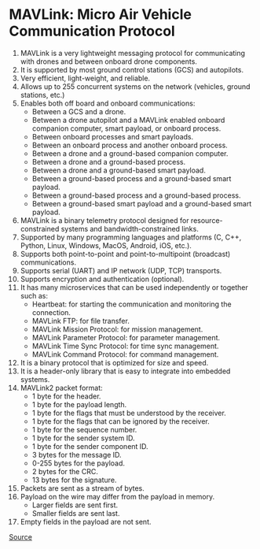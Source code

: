 # MAVLink: Micro Air Vehicle Communication Protocol

1. MAVLink is a very lightweight messaging protocol for communicating with drones and between onboard drone components.
2. It is supported by most ground control stations (GCS) and autopilots.
3. Very efficient, light-weight, and reliable.
4. Allows up to 255 concurrent systems on the network (vehicles, ground stations, etc.)
5. Enables both off board and onboard communications:
    * Between a GCS and a drone.
    * Between a drone autopilot and a MAVLink enabled onboard companion computer, smart payload, or onboard process.
    * Between onboard processes and smart payloads.
    * Between an onboard process and another onboard process.
    * Between a drone and a ground-based companion computer.
    * Between a drone and a ground-based process.
    * Between a drone and a ground-based smart payload.
    * Between a ground-based process and a ground-based smart payload.
    * Between a ground-based process and a ground-based process.
    * Between a ground-based smart payload and a ground-based smart payload.
6. MAVLink is a binary telemetry protocol designed for resource-constrained systems and bandwidth-constrained links.
7. Supported by many programming languages and platforms (C, C++, Python, Linux, Windows, MacOS, Android, iOS, etc.).
8. Supports both point-to-point and point-to-multipoint (broadcast) communications.
9. Supports serial (UART) and IP network (UDP, TCP) transports.
10. Supports encryption and authentication (optional).
11. It has many microservices that can be used independently or together such as:
    * Heartbeat: for starting the communication and monitoring the connection.
    * MAVLink FTP: for file transfer.
    * MAVLink Mission Protocol: for mission management.
    * MAVLink Parameter Protocol: for parameter management.
    * MAVLink Time Sync Protocol: for time sync management.
    * MAVLink Command Protocol: for command management.
12. It is a binary protocol that is optimized for size and speed.
13. It is a header-only library that is easy to integrate into embedded systems.
14. MAVLink2 packet format:
    * 1 byte for the header.
    * 1 byte for the payload length.
    * 1 byte for the flags that must be understood by the receiver.
    * 1 byte for the flags that can be ignored by the receiver.
    * 1 byte for the sequence number.
    * 1 byte for the sender system ID.
    * 1 byte for the sender component ID.
    * 3 bytes for the message ID.
    * 0-255 bytes for the payload.
    * 2 bytes for the CRC.
    * 13 bytes for the signature.
15. Packets are sent as a stream of bytes.
16. Payload on the wire may differ from the payload in memory.
    * Larger fields are sent first.
    * Smaller fields are sent last.
17. Empty fields in the payload are not sent.

[Source](https://mavlink.io/en/guide/serialization.html)